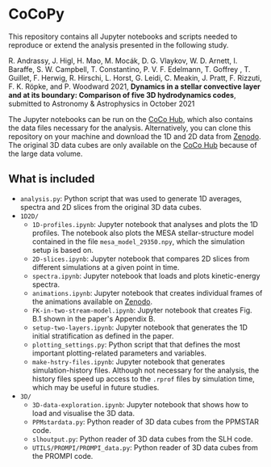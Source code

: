 # CoCoPy

This repository contains all Jupyter notebooks and scripts needed to reproduce or extend the analysis presented in the following study.

R. Andrassy, J. Higl, H. Mao, M. Mocák, D. G. Vlaykov, W. D. Arnett, I.
Baraffe, S. W. Campbell, T. Constantino, P. V. F. Edelmann, T. Goffrey , T.
Guillet, F. Herwig, R. Hirschi, L. Horst, G. Leidi, C. Meakin, J. Pratt, F.
Rizzuti, F. K. Röpke, and P. Woodward 2021, **Dynamics in a stellar convective layer and at its boundary: Comparison of five 3D hydrodynamics codes**, submitted to Astronomy & Astrophysics in October 2021

The Jupyter notebooks can be run on the [CoCo Hub](https://www.ppmstar.org/coco/), which also contains the data files necessary for the analysis. Alternatively, you can clone this repository on your machine and download the 1D and 2D data from [Zenodo](https://doi.org/10.5281/zenodo.5796842). The original 3D data cubes are only available on the [CoCo Hub](https://www.ppmstar.org/coco/) because of the large data volume.

## What is included

* `analysis.py`: Python script that was used to generate 1D averages, spectra and 2D slices from the original 3D data cubes.
* `1D2D/`
    * `1D-profiles.ipynb`: Jupyter notebook that analyses and plots the 1D profiles. The notebook also plots the MESA stellar-structure model contained in the file `mesa_model_29350.npy`, which the simulation setup is based on.
    * `2D-slices.ipynb`: Jupyter notebook that compares 2D slices from different simulations at a given point in time.
    * `spectra.ipynb`: Jupyter notebook that loads and plots kinetic-energy spectra.
    * `animations.ipynb`: Jupyter notebook that creates individual frames of the animations available on [Zenodo](https://doi.org/10.5281/zenodo.5796842).
    * `FK-in-two-stream-model.ipynb`: Jupyter notebook that creates Fig. B.1 shown in the paper's Appendix B.
    * `setup-two-layers.ipynb`: Jupyter notebook that generates the 1D initial stratification as defined in the paper.
    * `plotting_settings.py`: Python script that that defines the most important plotting-related parameters and variables.
    * `make-hstry-files.ipynb`: Jupyter notebook that generates simulation-history files. Although not necessary for the analysis, the history files speed up access to the `.rprof` files by simulation time, which may be useful in future studies.
* `3D/`
    * `3D-data-exploration.ipynb`: Jupyter notebook that shows how to load and visualise the 3D data.
    * `PPMstardata.py`: Python reader of 3D data cubes from the PPMSTAR code.
    * `slhoutput.py`: Python reader of 3D data cubes from the SLH code.
    * `UTILS/PROMPI/PROMPI_data.py`: Python reader of 3D data cubes from the PROMPI code.
